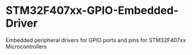 # STM32F407xx-GPIO-Embedded-Driver
Embedded peripheral drivers for GPIO ports and pins for STM32F407xx Microcontrollers
